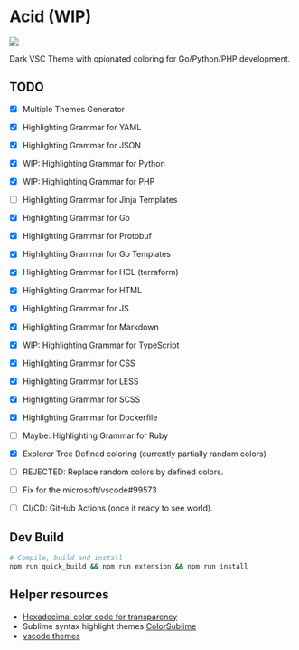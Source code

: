 # Acid (WIP)

![](https://butuzov.github.io/acid/preview.png)

Dark VSC Theme with opionated coloring for Go/Python/PHP development.

## TODO

 - [x] Multiple Themes Generator
 - [x] Highlighting Grammar for YAML
 - [x] Highlighting Grammar for JSON
 - [x] WIP: Highlighting Grammar for Python
 - [x] WIP: Highlighting Grammar for PHP
 - [ ] Highlighting Grammar for Jinja Templates
 - [x] Highlighting Grammar for Go
 - [x] Highlighting Grammar for Protobuf
 - [x] Highlighting Grammar for Go Templates
 - [x] Highlighting Grammar for HCL (terraform)
 - [x] Highlighting Grammar for HTML
 - [x] Highlighting Grammar for JS
 - [x] Highlighting Grammar for Markdown
 - [x] WIP: Highlighting Grammar for TypeScript
 - [x] Highlighting Grammar for CSS
 - [x] Highlighting Grammar for LESS
 - [x] Highlighting Grammar for SCSS
 - [x] Highlighting Grammar for Dockerfile
 - [ ] Maybe: Highlighting Grammar for Ruby
 - [x] Explorer Tree Defined coloring (currently partially random colors)
 - [ ] REJECTED: Replace random colors by defined colors.
 - [ ] Fix for the microsoft/vscode#99573
 - [ ] CI/CD: GitHub Actions (once it ready to see world).


## Dev Build

```bash
# Compile, build and install
npm run quick_build && npm run extension && npm run install
```

## Helper resources

* [Hexadecimal color code for transparency](https://gist.github.com/lopspower/03fb1cc0ac9f32ef38f4)
* Sublime syntax highlight themes [ColorSublime](https://colorsublime.github.io/)
* [vscode themes](https://vscodethemes.com/)
